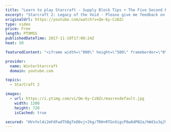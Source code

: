 ```yaml
---
title: "Learn to play Starcraft - Supply Block Tips + The Five Second Rule (Basic Guide & Tutorial)"
excerpt: "Starcraft 2: Legacy of the Void - Please give me feedback on this general video style/commentary, hopefully it helps you guys out!  Can very easily make more on different concepts if it is the right direction!  Sc2ReplayStats - http://www.sc2replaystats.com"
originalUrl: https://youtube.com/watch?v=Qm-6y-CzBZc
type: video
price: Free
length: PT9M5S
publishedDateTime: 2017-11-19T17:08:24Z
heat: 50

featuredContent: "<iframe width=\"800\" height=\"500\" frameborder=\"0\" src=\"https://www.youtube.com/embed/Qm-6y-CzBZc\" allow=\"accelerometer; autoplay; encrypted-media; gyroscope; picture-in-picture\" allowfullscreen></iframe>"

provider:
  name: WinterStarcraft
  domain: youtube.com

topics:
  - StarCraft 2

images:
  - url: https://i.ytimg.com/vi/Qm-6y-CzBZc/maxresdefault.jpg
    width: 1280
    height: 720
    isCached: true

secured: "HVvYol4i2mFdFwdThBgTeO0vj+2kg/TRH+RTGnXigcP8w8dPN2a/hWd1o3qJSiggohJeUO5dzBB/+NSXBhbxsW3W1F9Js4eM2IoQcsX0Kv7WvnSsCS2csCXlv+YQknmhqqorMmWqxGkhsjaJ+umw6h++Y3G750P5dnwDV9iJlaa/GnrImHH2u+g5cXA5uopB2KIXVvvQFTEqW0UMjjSd/UkH7Ly1JFXECSzd3IGchvVoAIDyX/JymzirMO7rwh9D/cD5qhNzcUV7qIEdhxmC8x5ZIFiw0orpZmO3Fz/5xz66DhOhzb7TaIBpcdG0v2u/kwtNwhNqnbtYGw+mgofDZjhCYvtdiK3nKttsZ3AHp3KogZ5m09LUkjTMnBX8puXBnZCb3ufaRxRHOoMnRd556SzMq105/SqURX7atTrVa2s=;Sstl6ID2SLA1hKgCebCZlg=="
---
```


